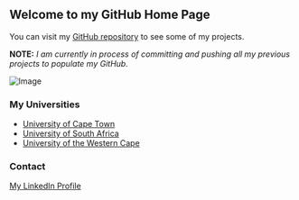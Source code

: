 ## Welcome to my GitHub Home Page

You can visit my [GitHub repository](https://github.com/J-Lmb) to see some of my projects. 

**NOTE:** _I am currently in process of committing and pushing all my previous projects to populate my GitHub._

![Image](http://www.unisa.ac.za/static/corporate_web/Content/News%20&%20Media/Articles/Images/Institutional%20Repository_body.png)

### My Universities

- [University of Cape Town](http://www.uct.ac.za/)
- [University of South Africa](http://www.unisa.ac.za/)
- [University of the Western Cape](https://www.uwc.ac.za/) 

### Contact
[My LinkedIn Profile](https://www.linkedin.com/in/joshlmb/)
